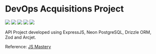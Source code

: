 # DevOps Acquisitions Project

<div>
    <img src="https://img.shields.io/badge/-Node.js-339933?style=for-the-badge&logo=nodedotjs&logoColor=white"/>
    <img src="https://img.shields.io/badge/-Express.js-000000?style=for-the-badge&logo=express&logoColor=white"/>
    <img src="https://img.shields.io/badge/-Neon%20Postgres-2496ED?style=for-the-badge&logo=postgresql&logoColor=white"/>
    <img src="https://img.shields.io/badge/-Drizzle%20ORM-FFDF00?style=for-the-badge&logo=drizzle&logoColor=black"/>
    <img src="https://img.shields.io/badge/-Docker-2496ED?style=for-the-badge&logo=docker&logoColor=white"/>
</div>

API Project developed using ExpressJS, Neon PostgreSQL, Drizzle ORM, Zod and Arcjet.

Reference: [JS Mastery](https://www.youtube.com/@javascriptmastery)
